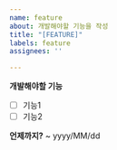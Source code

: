 ```yaml
---
name: feature
about: 개발해야할 기능을 작성
title: "[FEATURE]"
labels: feature
assignees: ''

---
```


**개발해야할 기능**
- [ ] 기능1
- [ ] 기능2

**언제까지?**
~ yyyy/MM/dd
